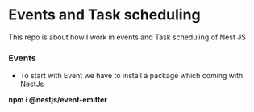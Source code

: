 <h1>Events and Task scheduling</h1>

<p> This repo is about how I work in events and Task scheduling of Nest JS</p>

<h3> Events </h3>

- To start with Event we have to install a package which coming with NestJs

<b> npm i @nestjs/event-emitter </b>
